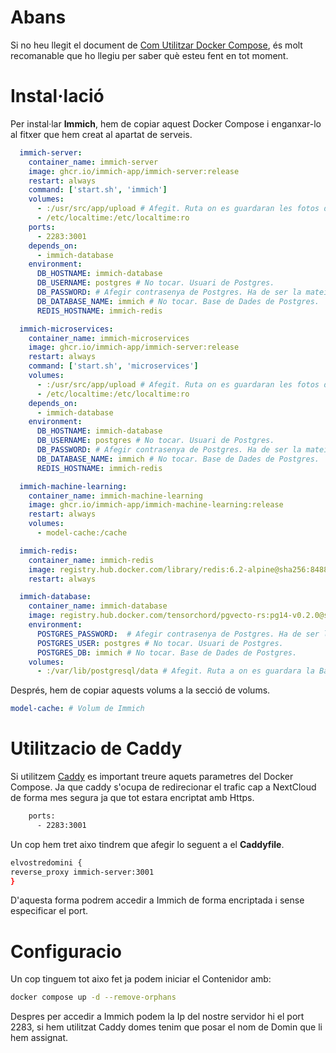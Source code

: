 # Abans

Si no heu llegit el document de [Com Utilitzar Docker Compose](https://github.com/Otorexer/SerLliure/tree/main/Tutorials/ComUtilitzarDockerCompose), és molt recomanable que ho llegiu per saber què esteu fent en tot moment.

# Instal·lació

Per instal·lar **Immich**, hem de copiar aquest Docker Compose i enganxar-lo al fitxer que hem creat al apartat de serveis.

```yaml
  immich-server:
    container_name: immich-server
    image: ghcr.io/immich-app/immich-server:release
    restart: always
    command: ['start.sh', 'immich']
    volumes:
      - :/usr/src/app/upload # Afegit. Ruta on es guardaran les fotos de Immich
      - /etc/localtime:/etc/localtime:ro
    ports:
      - 2283:3001
    depends_on:
      - immich-database
    environment:
      DB_HOSTNAME: immich-database
      DB_USERNAME: postgres # No tocar. Usuari de Postgres.
      DB_PASSWORD: # Afegir contrasenya de Postgres. Ha de ser la mateixa que la del contenidor.
      DB_DATABASE_NAME: immich # No tocar. Base de Dades de Postgres.
      REDIS_HOSTNAME: immich-redis

  immich-microservices:
    container_name: immich-microservices
    image: ghcr.io/immich-app/immich-server:release
    restart: always
    command: ['start.sh', 'microservices']
    volumes:
      - :/usr/src/app/upload # Afegit. Ruta on es guardaran les fotos de Immich
      - /etc/localtime:/etc/localtime:ro
    depends_on:
      - immich-database
    environment:
      DB_HOSTNAME: immich-database
      DB_USERNAME: postgres # No tocar. Usuari de Postgres.
      DB_PASSWORD: # Afegir contrasenya de Postgres. Ha de ser la mateixa que la del contenidor.
      DB_DATABASE_NAME: immich # No tocar. Base de Dades de Postgres.
      REDIS_HOSTNAME: immich-redis

  immich-machine-learning:
    container_name: immich-machine-learning
    image: ghcr.io/immich-app/immich-machine-learning:release
    restart: always
    volumes:
      - model-cache:/cache

  immich-redis:
    container_name: immich-redis
    image: registry.hub.docker.com/library/redis:6.2-alpine@sha256:84882e87b54734154586e5f8abd4dce69fe7311315e2fc6d67c29614c8de2672
    restart: always

  immich-database:
    container_name: immich-database
    image: registry.hub.docker.com/tensorchord/pgvecto-rs:pg14-v0.2.0@sha256:90724186f0a3517cf6914295b5ab410db9ce23190a2d9d0b9dd646>    restart: always
    environment:
      POSTGRES_PASSWORD:  # Afegir contrasenya de Postgres. Ha de ser la mateixa que la del contenidor.
      POSTGRES_USER: postgres # No tocar. Usuari de Postgres.
      POSTGRES_DB: immich # No tocar. Base de Dades de Postgres.
    volumes:
      - :/var/lib/postgresql/data # Afegit. Ruta a on es guardara la Base de Dadades Postgres
```

Després, hem de copiar aquests volums a la secció de volums.

```yaml
model-cache: # Volum de Immich
```

# Utilitzacio de Caddy

Si utilitzem [Caddy](https://github.com/Otorexer/SerLliure/tree/main/Serveis/Caddy) es important treure aquets parametres del Docker Compose. Ja que caddy s'ocupa de redirecionar el trafic cap a NextCloud de forma mes segura ja que tot estara encriptat amb Https.

```bash
    ports:
      - 2283:3001
```

Un cop hem tret aixo tindrem que afegir lo seguent a el **Caddyfile**.

```bash
elvostredomini {
reverse_proxy immich-server:3001
}
```

D'aquesta forma podrem accedir a Immich de forma encriptada i sense especificar el port.

# Configuracio

Un cop tinguem tot aixo fet ja podem iniciar el Contenidor amb:

```bash
docker compose up -d --remove-orphans
```

Despres per accedir a Immich podem la Ip del nostre servidor hi el port 2283, si hem utilitzat Caddy domes tenim que posar el nom de Domin que li hem assignat.
